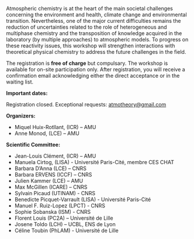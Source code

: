 
<html>

<style type="text/css">
.page-header {
  color: white;
  text-align: center;
  background-color: white;
  background-image: url("./images/atmoheader.png");
  background-repeat: no-repeat;
  background-size: cover;
  margin: 0 auto;
}
</style>
<body>
<p>Atmospheric chemistry is at the heart of the main societal challenges concerning the environment and health, climate change and environmental transition. Nevertheless, one of the major current difficulties remains the reduction of uncertainties related to the role of heterogeneous and multiphase chemistry and the transposition of knowledge acquired in the laboratory (by multiple approaches) to atmospheric models. To progress on these reactivity issues, this workshop will strengthen interactions with theoretical physical chemistry to address the future challenges in the field.</p>
  
<p>The registration is <b>free of charge</b> but compulsary. The workshop is available for on-site participation only. After registration, you will receive a confirmation email acknowledging either the direct acceptance or in the waiting list.</p>
<b>Important dates:</b> 

Registration closed. Exceptional requests: atmotheory@gmail.com 

<b>Organizers:</b> 
<ul>
  <li>Miquel Huix-Rotllant, (ICR) – AMU</li>
  <li>Anne Monod, (LCE) – AMU </li>
</ul>

<b>Scientific Committee:</b> 
<ul>
  <li>Jean-Louis Clément, (ICR) – AMU</li>
  <li>Manuela Cirtog, (LISA) - Université Paris-Cité, membre CES CHAT</li>
  <li>Barbara D’Anna (LCE) – CNRS</li>
  <li>Barbara ERVENS (ICCF) – CNRS</li>
  <li>Julien Kammer (LCE) – AMU</li>
  <li>Max McGillen (ICARE) – CNRS</li>
  <li>Sylvain Picaud (UTINAM) - CNRS</li>
  <li>Benedicte Picquet-Varrault (LISA) - Université Paris-Cité</li>
  <li>Manuel F. Ruiz-Lopez (LPCT) - CNRS</li>
  <li>Sophie Sobanska (ISM) - CNRS</li>
  <li>Florent Louis (PC2A) – Université de Lille</li>
  <li>Josene Toldo (LCH) – UCBL, ENS de Lyon</li>
  <li>Céline Toubin (PhLAM) - Université de Lille</li>
</ul>
</body>
</html>
